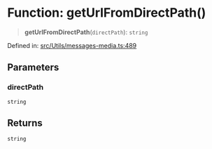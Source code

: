 # Function: getUrlFromDirectPath()

> **getUrlFromDirectPath**(`directPath`): `string`

Defined in: [src/Utils/messages-media.ts:489](https://github.com/Fokusdotid/bail/blob/3856b89f13bbe82f2e10396a28cd4ef2089de845/src/Utils/messages-media.ts#L489)

## Parameters

### directPath

`string`

## Returns

`string`
